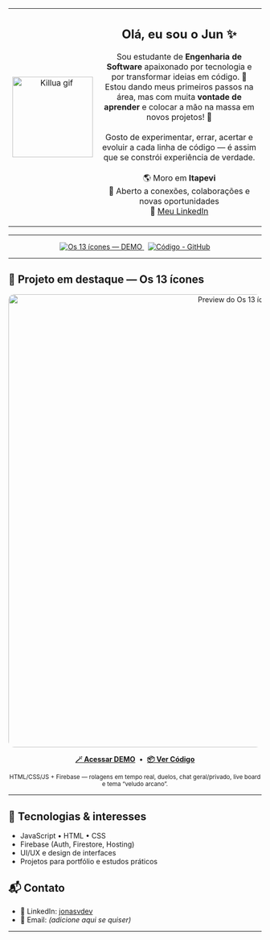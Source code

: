 <div align="center">

<table>
  <tr>
    <td width="30%" align="center">
      <img src="https://i.pinimg.com/736x/c9/3a/bc/c93abcb1ec544ad2cf08cf4bae609d0e.jpg" alt="Killua gif" width="160">
    </td>
    <td width="70%" align="center">
      <h2>Olá, eu sou o Jun ✨</h2>
      <p>
        Sou estudante de <strong>Engenharia de Software</strong> apaixonado por tecnologia e por transformar ideias em código. 🧱<br>
        Estou dando meus primeiros passos na área, mas com muita <strong>vontade de aprender</strong> e colocar a mão na massa em novos projetos! 🚀<br><br>
        Gosto de experimentar, errar, acertar e evoluir a cada linha de código — é assim que se constrói experiência de verdade.<br><br>
        🌎 Moro em <strong>Itapevi</strong><br>
        🤝 Aberto a conexões, colaborações e novas oportunidades<br>
        🔗 <a href="https://www.linkedin.com/in/jonasvdev/">Meu LinkedIn</a>
      </p>
    </td>
  </tr>
</table>

</div>

---

<p align="center">
  <a href="https://rpg-dados-9c3a9.web.app/" target="_blank">
    <img src="https://img.shields.io/badge/Os%2013%20%C3%ADcones%20%E2%80%94%20DEMO-8B5CF6?style=for-the-badge&logo=firefoxbrowser&logoColor=white" alt="Os 13 ícones — DEMO">
  </a>
  &nbsp;
  <a href="https://github.com/devjunjj/os-13-icones" target="_blank">
    <img src="https://img.shields.io/badge/C%C3%B3digo%20-%20GitHub-0EA5E9?style=for-the-badge&logo=github&logoColor=white" alt="Código - GitHub">
  </a>
</p>

---

## 👾 Projeto em destaque — Os 13 ícones

<p align="center">
  <a href="https://rpg-dados-9c3a9.web.app/" target="_blank">
    <img
      src="https://opengraph.githubassets.com/1/devjunjj/os-13-icones"
      alt="Preview do Os 13 ícones"
      width="900"
      style="max-width:100%; border-radius:12px;"
    >
  </a>
</p>

<p align="center">
  <a href="https://rpg-dados-9c3a9.web.app/" target="_blank"><b>🪄 Acessar DEMO</b></a>
  &nbsp;•&nbsp;
  <a href="https://github.com/devjunjj/os-13-icones" target="_blank"><b>📦 Ver Código</b></a>
</p>

<p align="center">
  <sub>HTML/CSS/JS + Firebase — rolagens em tempo real, duelos, chat geral/privado, live board e tema “veludo arcano”.</sub>
</p>

---

## 🧰 Tecnologias & interesses

- JavaScript • HTML • CSS  
- Firebase (Auth, Firestore, Hosting)  
- UI/UX e design de interfaces  
- Projetos para portfólio e estudos práticos

## 📬 Contato

- 💼 LinkedIn: <a href="https://www.linkedin.com/in/jonasvdev/">jonasvdev</a>  
- 📨 Email: *(adicione aqui se quiser)*

---
